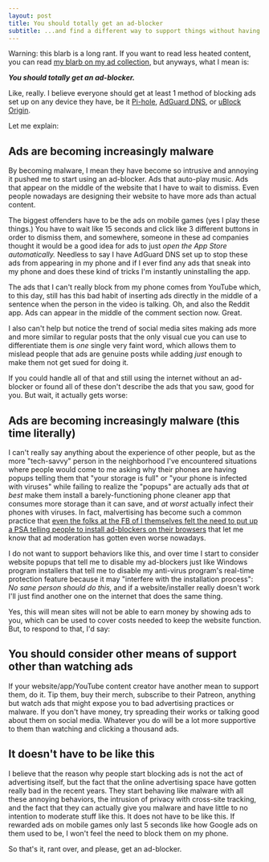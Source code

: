 ```yaml
---
layout: post
title: You should totally get an ad-blocker
subtitle: ...and find a different way to support things without having to watch ads
---
```


Warning: this blarb is a long rant. If you want to read less heated content, you can read [my blarb on my ad collection](/blarbs/2025/03/01/advertising.html), but anyways, what I mean is:

***You should totally get an ad-blocker.*** 

Like, really. I believe everyone should get at least 1 method of blocking ads set up on any device they have, be it [Pi-hole](https://pi-hole.net/), [AdGuard DNS](https://adguard-dns.io/), or [uBlock Origin](https://github.com/gorhill/uBlock). 

Let me explain:

## Ads are becoming increasingly malware

By becoming malware, I mean they have become so intrusive and annoying it pushed me to start using an ad-blocker.
Ads that auto-play music. Ads that appear on the middle of the website that I have to wait to dismiss.
Even people nowadays are designing their website to have more ads than actual content.

The biggest offenders have to be the ads on mobile games (yes I play these things.) You have to wait like 15 seconds and click like 3 different buttons in order to dismiss them, and somewhere, someone in these ad companies thought it would be a good idea for ads to just *open the App Store automatically.* Needless to say I have AdGuard DNS set up to stop these ads from appearing in my phone and if I ever find any ads that sneak into my phone and does these kind of tricks I'm instantly uninstalling the app.

The ads that I can't really block from my phone comes from YouTube which, to this day, still has this bad habit of inserting ads directly in the middle of a sentence when the person in the video is talking. Oh, and also the Reddit app. Ads can appear in the middle of the comment section now. Great.

I also can't help but notice the trend of social media sites making ads more and more similar to regular posts that the only visual cue you can use to differentiate them is *one* single very faint word, which allows them to mislead people that ads are genuine posts while adding *just* enough to make them not get sued for doing it.

If you could handle all of that and still using the internet without an ad-blocker or found all of these don't describe the ads that you saw, good for you. But wait, it actually gets worse:

## Ads are becoming increasingly malware (this time literally)

I can't really say anything about the experience of other people, but as the more "tech-savvy" person in the neighborhood I've encountered situations where people would come to me asking why their phones are having popups telling them that "your storage is full" or "your phone is infected with viruses" while failing to realize the "popups" are actually ads that *at best* make them install a barely-functioning phone cleaner app that consumes more storage than it can save, and *at worst* actually infect their phones with viruses. In fact, malvertising has become such a common practice that [even the folks at the FB of I themselves felt the need to put up a PSA telling people to install ad-blockers on their browsers](https://techcrunch.com/2022/12/22/fbi-ad-blocker/) that let me know that ad moderation has gotten even worse nowadays.

I do not want to support behaviors like this, and over time I start to consider website popups that tell me to disable my ad-blockers just like Windows program installers that tell me to disable my anti-virus program's real-time protection feature because it may "interfere with the installation process": *No sane person should do this,* and if a website/installer really doesn't work I'll just find another one on the internet that does the same thing.

Yes, this will mean sites will not be able to earn money by showing ads to you, which can be used to cover costs needed to keep the website function. But, to respond to that, I'd say:

## You should consider other means of support other than watching ads

If your website/app/YouTube content creator have another mean to support them, do it. Tip them, buy their merch, subscribe to their Patreon, anything but watch ads that might expose you to bad advertising practices or malware. If you don't have money, try spreading their works or talking good about them on social media. Whatever you do will be a lot more supportive to them than watching and clicking a thousand ads.

## It doesn't have to be like this

I believe that the reason why people start blocking ads is not the act of advertising itself, but the fact that the online advertising space have gotten really bad in the recent years. They start behaving like malware with all these annoying behaviors, the intrusion of privacy with cross-site tracking, and the fact that they can actually give you malware and have little to no intention to moderate stuff like this. It does not have to be like this. If rewarded ads on mobile games only last 5 seconds like how Google ads on them used to be, I won't feel the need to block them on my phone.

So that's it, rant over, and please, get an ad-blocker.